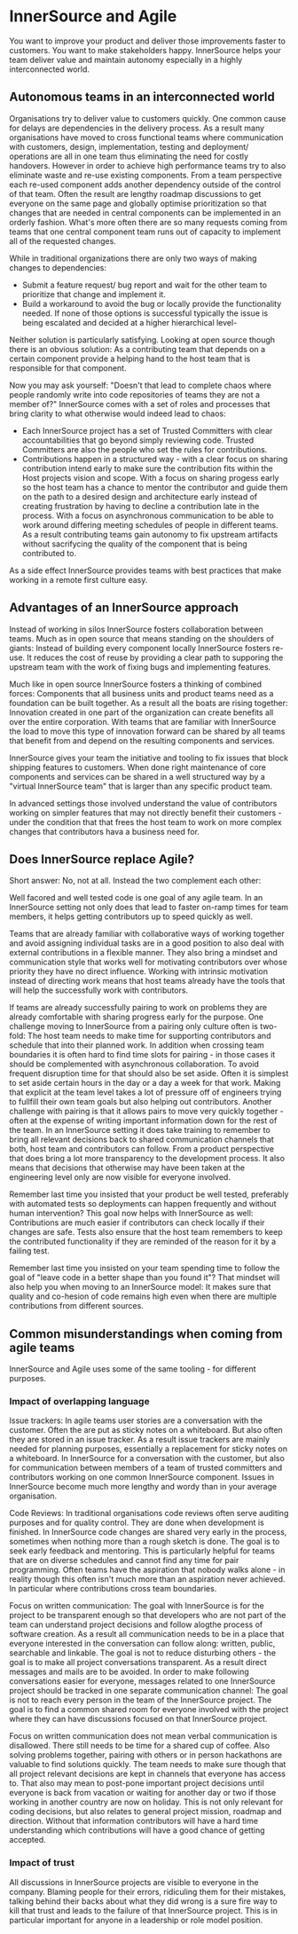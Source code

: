 # InnerSource and Agile

You want to improve your product and deliver those improvements faster to customers.
You want to make stakeholders happy.
InnerSource helps your team deliver value and maintain autonomy especially in a highly interconnected world.


## Autonomous teams in an interconnected world

Organisations try to deliver value to customers quickly.
One common cause for delays are dependencies in the delivery process.
As a result many organisations have moved to cross functional teams where communication with customers, design, implementation, testing and deployment/ operations are all in one team thus eliminating the need for costly handovers.
However in order to achieve high performance teams try to also eliminate waste and re-use existing components.
From a team perspective each re-used component adds another dependency outside of the control of that team.
Often the result are lengthy roadmap discussions to get everyone on the same page and globally optimise prioritization so that changes that are needed in central components can be implemented in an orderly fashion.
What's more often there are so many requests coming from teams that one central component team runs out of capacity to implement all of the requested changes.

While in traditional organizations there are only two ways of making changes to dependencies:
* Submit a feature request/ bug report and wait for the other team to prioritize that change and implement it.
* Build a workaround to avoid the bug or locally provide the functionality needed.
If none of those options is successful typically the issue is being escalated and decided at a higher hierarchical level-

Neither solution is particularly satisfying.
Looking at open source though there is an obvious solution: As a contributing team that depends on a certain component provide a helping hand to the host team that is responsible for that component.

Now you may ask yourself: "Doesn't that lead to complete chaos where people randomly write into code repositories of teams they are not a member of?" InnerSource comes with a set of roles and processes that bring clarity to what otherwise would indeed lead to chaos:
* Each InnerSource project has a set of Trusted Committers with clear accountabilities that go beyond simply reviewing code.
Trusted Committers are also the people who set the rules for contributions.
* Contributions happen in a structured way - with a clear focus on sharing contribution intend early to make sure the contribution fits within the Host projects vision and scope.
With a focus on sharing progess early so the host team has a chance to mentor the contributor and guide them on the path to a desired design and architecture early instead of creating frustration by having to decline a contribution late in the process.
With a focus on asynchronous communication to be able to work around differing meeting schedules of people in different teams.
As a result contributing teams gain autonomy to fix upstream artifacts without sacrifycing the quality of the component that is being contributed to.

As a side effect InnerSource provides teams with best practices that make working in a remote first culture easy.

## Advantages of an InnerSource approach

Instead of working in silos InnerSource fosters collaboration between teams.
Much as in open source that means standing on the shoulders of giants: Instead of building every component locally InnerSource fosters re-use.
It reduces the cost of reuse by providing a clear path to supporing the upstream team with the work of fixing bugs and implementing features.

Much like in open source InnerSource fosters a thinking of combined forces: Components that all business units and product teams need as a foundation can be built together.
As a result all the boats are rising together: Innovation created in one part of the organization can create benefits all over the entire corporation.
With teams that are familiar with InnerSource the load to move this type of innovation forward can be shared by all teams that benefit from and depend on the resulting components and services.

InnerSource gives your team the initiative and tooling to fix issues that block shipping features to customers.
When done right maintenance of core components and services can be shared in a well structured way by a "virtual InnerSource team" that is larger than any specific product team.

In advanced settings those involved understand the value of contributors working on simpler features that may not directly benefit their customers - under the condition that that frees the host team to work on more complex changes that contributors hava a business need for.


## Does InnerSource replace Agile?

Short answer: No, not at all. Instead the two complement each other:

Well facored and well tested code is one goal of any agile team. In an InnerSource setting not only does that lead to faster on-ramp times for team members, it helps getting contributors up to speed quickly as well.

Teams that are already familiar with collaborative ways of working together and avoid assigning individual tasks are in a good position to also deal with external contributions in a flexible manner.
They also bring a mindset and communication style that works well for motivating contributors over whose priority they have no direct influence.
Working with intrinsic motivation instead of directing work means that host teams already have the tools that will help the successfully work with contributors.

If teams are already successfully pairing to work on problems they are already comfortable with sharing progress early for the purpose.
One challenge moving to InnerSource from a pairing only culture often is two-fold: The host team needs to make time for supporting contributors and schedule that into their planned work.
In addition when crossing team boundaries it is often hard to find time slots for pairing - in those cases it should be complemented with asynchronous collaboration.
To avoid frequent disruption time for that should also be set aside.
Often it is simplest to set aside certain hours in the day or a day a week for that work.
Making that explicit at the team level takes a lot of pressure off of engineers trying to fullfill their own team goals but also helping out contributors.
Another challenge with pairing is that it allows pairs to move very quickly together - often at the expense of writing important information down for the rest of the team.
In an InnerSource setting it does take training to remember to bring all relevant decisions back to shared communication channels that both, host team and contributors can follow.
From a product perspective that does bring a lot more transparency to the development process.
It also means that decisions that otherwise may have been taken at the engineering level only are now visible for everyone involved.

Remember last time you insisted that your product be well tested, preferably with automated tests so deployments can happen frequently and without human intervention?
This goal now helps with InnerSource as well: Contributions are much easier if contributors can check locally if their changes are safe.
Tests also ensure that the host team remembers to keep the contributed functionality if they are reminded of the reason for it by a failing test.

Remember last time you insisted on your team spending time to follow the goal of "leave code in a better shape than you found it"?
That mindset will also help you when moving to an InnerSource model: It makes sure that quality and co-hesion of code remains high even when there are multiple contributions from different sources.


## Common misunderstandings when coming from agile teams

InnerSource and Agile uses some of the same tooling - for different purposes.

### Impact of overlapping language

Issue trackers: In agile teams user stories are a conversation with the customer.
Often the are put as sticky notes on a whiteboard.
But also often they are stored in an issue tracker.
As a result issue trackers are mainly needed for planning purposes, essentially a replacement for sticky notes on a whiteboard.
In InnerSource for a conversation with the customer, but also for communication between members of a team of trusted committers and contributors working on one common InnerSource component.
Issues in InnerSource become much more lengthy and wordy than in your average organisation.

Code Reviews: In traditional organisations code reviews often serve auditing purposes and for quality control.
They are done when development is finished.
In InnerSource code changes are shared very early in the process, sometimes when nothing more than a rough sketch is done.
The goal is to seek early feedback and mentoring.
This is particularly helpful for teams that are on diverse schedules and cannot find any time for pair programming.
Often teams have the aspiration that nobody walks alone - in reality though this often isn't much more than an aspiration never achieved.
In particular where contributions cross team boundaries.

Focus on written communication: The goal with InnerSource is for the project to be transparent enough so that developers who are not part of the team can understand project decisions and follow alogthe process of software creation.
As a result all communication needs to be in a place that everyone interested in the conversation can follow along: written, public, searchable and linkable.
The goal is not to reduce disturbing others - the goal is to make all project conversations transparent.
As a result direct messages and mails are to be avoided.
In order to make following conversations easier for everyone, messages related to one InnerSource project should be tracked in one separate communication channel: The goal is not to reach every person in the team of the InnerSource project.
The goal is to find a common shared room for everyone involved with the project where they can have discussions focused on that InnerSource project.


Focus on written communication does not mean verbal communication is disallowed.
There still needs to be time for a shared cup of coffee.
Also solving problems together, pairing with others or in person hackathons are valuable to find solutions quickly.
The team needs to make sure though that all project relevant decisions are kept in channels that everyone has access to.
That also may mean to post-pone important project decisions until everyone is back from vacation or waiting for another day or two if those working in another country are now on holiday.
This is not only relevant for coding decisions, but also relates to general project mission, roadmap and direction.
Without that information contributors will have a hard time understanding which contributions will have a good chance of getting accepted.

### Impact of trust

All discussions in InnerSource projects are visible to everyone in the company.
Blaming people for their errors, ridiculing them for their mistakes, talking behind their backs about what they did wrong is a sure fire way to kill that trust and leads to the failure of that InnerSource project.
This is in particular important for anyone in a leadership or role model position.


